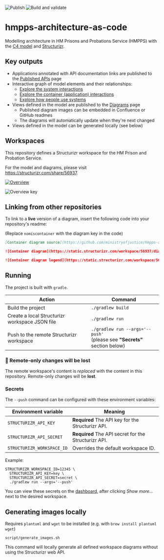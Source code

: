 ![Publish](https://github.com/ministryofjustice/hmpps-architecture-as-code/workflows/Publish/badge.svg)
![Build and validate](https://github.com/ministryofjustice/hmpps-architecture-as-code/workflows/Build%20and%20validate/badge.svg)

# hmpps-architecture-as-code

Modelling architecture in HM Prisons and Probations Service (HMPPS) with the [C4 model][c4] and [Structurizr][structurizr].

## Key outputs

- Applications annotated with API documentation links are published to the [Published APIs](https://structurizr.com/workspace/56937/documentation#%2F:Published%20APIs) page
- Interactive graph of model elements and their relationships:
  - [Explore the system interactions](https://structurizr.com/share/56937/explore/graph?softwareSystems=true&view=)
  - [Explore the container (application) interactions](https://structurizr.com/share/56937/explore/graph?containers=true&view=)
  - [Explore how people use systems](https://structurizr.com/share/56937/explore/graph?people=true&softwareSystems=true&view=)
- Views defined in the model are published to the [Diagrams](https://structurizr.com/share/56937/diagrams) page
  - Published diagram images can be embedded in Confluence or GitHub readmes
  - The diagrams will automatically update when they're next changed
- Views defined in the model can be generated locally (see below)

## Workspaces

This repository defines a Structurizr workspace for the HM Prison and Probation Service.

For the model and diagrams, please visit https://structurizr.com/share/56937.

[![Overview](https://static.structurizr.com/workspace/56937/diagrams/system-overview.png)](https://structurizr.com/share/56937/diagrams#system-overview)

![Overview key](https://static.structurizr.com/workspace/56937/diagrams/system-overview-key.png)

## Linking from other repositories

To link to a **live** version of a diagram, insert the following code into your repository's readme:

(Replace `nomiscontainer` with the diagram key in the code)

```markdown
[Container diagram source](https://github.com/ministryofjustice/hmpps-architecture-as-code/search?q=nomiscontainer)

![Container diagram](https://static.structurizr.com/workspace/56937/diagrams/nomiscontainer.png)

![Container diagram legend](https://static.structurizr.com/workspace/56937/diagrams/nomiscontainer-key.png)
```

## Running

The project is built with `gradle`.

| Action | Command |
| --- | --- |
| Build the project | `./gradlew build` |
| Create a local Structurizr workspace JSON file | `./gradlew run` |
| Push to the remote Structurizr workspace | `./gradlew run --args='--push'`<br/>(please see **"Secrets"** section below) |

### :rotating_light: Remote-only changes will be lost

The remote workspace's content is _replaced_ with the content in this repository. Remote-only changes will be **lost**.

### Secrets

The `--push` command can be configured with these environment variables:

| Environment variable | Meaning |
| --- | --- |
| `STRUCTURIZR_API_KEY` | **Required** The API key for the Structurizr API. |
| `STRUCTURIZR_API_SECRET` | **Required** The API secret for the Structurizr API. |
| `STRUCTURIZR_WORKSPACE_ID` | Overrides the default workspace ID. |

Example:
```
STRUCTURIZR_WORKSPACE_ID=12345 \
  STRUCTURIZR_API_KEY=key \
  STRUCTURIZR_API_SECRET=secret \
  ./gradlew run --args='--push'
```

You can view these secrets on the [dashboard](https://structurizr.com/dashboard), after clicking *Show more...* next to
the desired workspace.

## Generating images locally

Requires `plantuml` and `wget` to be installed (e.g. with `brew install plantuml wget`)

```
script/generate_images.sh
```

This command will locally generate all defined workspace diagrams without using the Structurizr web API.


[c4]: https://c4model.com/
[structurizr]: https://structurizr.com/
[workspace-prison]: https://structurizr.com/share/55246
[workspace-probation]: https://structurizr.com/share/54669

